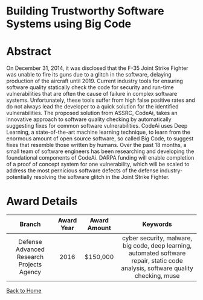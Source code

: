 
Building Trustworthy Software Systems using Big Code
====================================================

# Abstract


On December 31, 2014, it was disclosed that the F-35 Joint Strike Fighter was unable to fire its guns due to a glitch in the software, delaying production of the aircraft until 2019. Current industry tools for ensuring software quality statically check the code for security and run-time vulnerabilities that are often the cause of failure in complex software systems. Unfortunately, these tools suffer from high false positive rates and do not always lead the developer to a quick solution for the identified vulnerabilities. The proposed solution from ASSRC, CodeAi, takes an innovative approach to software quality checking by automatically suggesting fixes for common software vulnerabilities. CodeAi uses Deep Learning, a state-of-the-art machine learning technique, to learn from the enormous amount of open source software, so called Big Code, to suggest fixes that resemble those written by humans. Over the past 18 months, a small team of software engineers has been researching and developing the foundational components of CodeAi. DARPA funding will enable completion of a proof of concept system for one vulnerability, which will be scaled to address the most pernicious software defects of the defense industry- potentially resolving the software glitch in the Joint Strike Fighter.  

# Award Details

|Branch|Award Year|Award Amount|Keywords|
| :---: | :---: | :---: | :---: |
|Defense Advanced Research Projects Agency|2016|$150,000|cyber security, malware, big code, deep learning, automated software repair, static code analysis, software quality checking, muse|
  
  


[Back to Home](https://github.com/chrischow/dod_sbir_awards#1184)